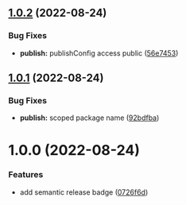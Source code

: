 ## [1.0.2](https://github.com/hoganb/semantic-release/compare/v1.0.1...v1.0.2) (2022-08-24)


### Bug Fixes

* **publish:** publishConfig access public ([56e7453](https://github.com/hoganb/semantic-release/commit/56e7453134a8bcc045312c65d3a8dd19118364b7))

## [1.0.1](https://github.com/hoganb/semantic-release/compare/v1.0.0...v1.0.1) (2022-08-24)


### Bug Fixes

* **publish:** scoped package name ([92bdfba](https://github.com/hoganb/semantic-release/commit/92bdfbafc06ca9d0700638a2421056580410f778))

# 1.0.0 (2022-08-24)


### Features

* add semantic release badge ([0726f6d](https://github.com/hoganb/semantic-release/commit/0726f6d54e29e9d0d2f4bc2b86b9f54f250af81b))
